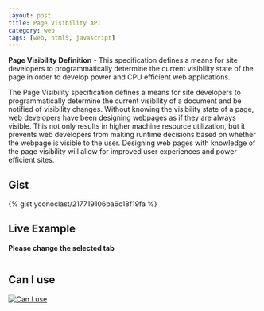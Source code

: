 ```yaml
---
layout: post
title: Page Visibility API
category: web
tags: [web, html5, javascript]
---
```


**Page Visibility Definition** - This specification defines a means for site developers to programmatically determine the current visibility state of the page in order to develop power and CPU efficient web applications.

The Page Visibility specification defines a means for site developers to programmatically determine the current visibility of a document and be notified of visibility changes.
Without knowing the visibility state of a page, web developers have been designing webpages as if they are always visible.
This not only results in higher machine resource utilization, but it prevents web developers from making runtime decisions based on whether the webpage is visible to the user.
Designing web pages with knowledge of the page visibility will allow for improved user experiences and power efficient sites.

<!--more-->

## Gist

{% gist yconoclast/217719106ba6c18f19fa %}

## Live Example
**Please change the selected tab**


<div id="logContainer" style="max-height:300px;overflow:auto"></div>

<script>

    if ("hidden" in document && "visibilityState" in document) {
        document.addEventListener("visibilitychange", onVisibilityChange);
        onVisibilityChange();
    } else {
        logContainer.innerHTML = "This browser doesn't support Page Visibility API";
    }

    function onVisibilityChange() {
        var className = document.hidden ? "not-supported" : "supported";
        var text = document.hidden ? "hidden" : "visible";

        logContainer.innerHTML = "<span class='" + className + "'>The page is <b>" + text + "</b>.</br>" + logContainer.innerHTML;
    }
</script>

<h2>
    Can I use
    <i class="fa fa-chrome supported" aria-hidden="true" title="Chrome - Supported"></i>
    <i class="fa fa-opera supported" aria-hidden="true" title="Opera - Supported"></i>
    <i class="fa fa-firefox supported" aria-hidden="true" title="Firefox - Supported"></i>
    <i class="fa fa-safari supported" aria-hidden="true" title="Safari - Supported"></i>
    <i class="fa fa-edge supported" aria-hidden="true" title="Edge - Supported"></i>
    <i class="fa fa-internet-explorer supported" aria-hidden="true" title="Internet Explorer - Supported"></i>
</h2>
<p class="hide-small">
    <a href="http://caniuse.com/#feat=pagevisibility" target="_blank">
        <img src="{{ site.baseurl }}/images/posts/page-visibility-caniuse.png" alt="Can I use"/>
    </a>
</p>

